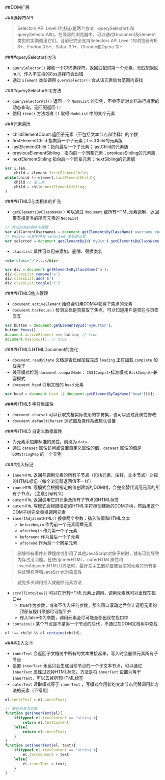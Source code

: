 ##DOM扩展

###选择符API

> Selectors API Level 1的核心是两个方法：querySelector()和querySelectorAll()。在兼容的浏览器中，可以通过Document及Element类型的实例调用它们。目前已完全支持Selectors API Level 1的浏览器有IE 8+、Firefox 3.5+、Safari 3.1+、Chrome和Opera 10+


####querySelector()方法

- `querySelector()` 接收一个CSS选择符，返回匹配的第一个元素，无匹配返回null，传入不支持的Css选择符会出错
- 通过 `Element` 类型调用 `querySelector()` 会从该元素后台范围内查找

####querySelectorAll()方法

- `querySelectorAll()` 返回一个 `NodeList` 的实例，不会不断对文档进行搜索的动态查询，无匹配返回 `[]`
- 使用 `item()` 方法或者 `[]` 取得 `NodeList` 中的某个元素

###元素遍历

- childElementCount:返回子元素（不包括文本节点和注释）的个数
- firstElementChild:指向第一个子元素；firstChild的元素版
- lastElementChild：指向最后一个子元素；lastChild的元素版
- previousElementSibling：指向前一个同辈元素；previousSibling的元素版
- nextElementSibling:指向后一个同辈元素；nextSibling的元素版

```js
var i,len,
	child = element.firstElementChild;
while(child != element.lastElementChild){
	child // 是元素
	child = child.nextElementSibling;
}
```

####HTML5与类相关的扩充

- `getElementsByClassName()` 可以通过 `document` 或所有HTML元素调用，返回带有指定类的所有元素的 `NodeList`

```js
// 类名的先后顺序不重要
var allCurrentUsernames = document.getElementsByClassName('username current');
// #myDiv 元素中带有 selected 类名的元素
var selected = document.getElementById('myDiv').getElementsByClassName('selected');
```

- `classList` 属性可以用来添加、删除、替换类名

```html
<div class="a">...</div>
```

```js
var div = document.getElementsByClassName('a');
div.classList.remove('a')
div.classList.add('b')
div.classList.toggle('c')
```

####HTML5焦点管理

- `document.activeElement` 始终会引用DOM中获得了焦点的元素
- `document.hasFocus()` 检测文档是否获取了焦点，可以知道用户是否在与页面交互

```js
var button = document.getElementById('myButton');
button.focus();
document.activeElement === button; // true
document.hasFocus(); // true
```

####HTML5 HTMLDocument的变化

- `document.readyState` 文档是否已经加载完成 `loading` 正在加载 `complete` 加载完毕
- 兼容模式检测 `document.compatMode`： `CSS1Compat`-标准模式 `BackCompat`-兼容模式
- `document.head` 引用文档的 `head` 元素

```js
var head = document.head || document.getElementByTagName('head')[0];
```

####HTML5 字符集属性

- `document.charset` 可以获取文档实际使用的字符集，也可以通过此属性修改
- `document.defaultCharset` 浏览器及操作系统默认设置

####HTML5 自定义数据属性

- 为元素添加非标准的属性，前缀为 `data-`
- 通过 `dataset` 属性访问或设置自定义属性的值，`dataset` 属性的值是 `DOMStringMap` 的一个实例

####插入标记

- `innerHTML` 返回与调用元素的所有子节点（包括元素、注释、文本节点）对应的HTML标记（每个浏览器返回值不一样）
- `innerHTML` 写模式会根据指定的值创建新的DOM树，会完全替代调用元素的所有子节点，（注意引号转义）
- `outerHTML` 返回调用它的元素及所有子节点的HTML标签
- `outerHTML` 写模式会根据指定的HTML字符串创建新的DOM子树，然后用这个DOM子树完全替换调用元素
- `insertAdjacentHTML()` 接收两个参数：插入位置和HTML文本
	- `beforebegin` 作为前一个元素同辈元素
	- `afterbegin` 作为第一个子元素
	- `beforeend` 作为最后一个子元素
	- `afterend` 作为后一个同辈元素

> 删除带有事件处理程序或引用了其他JavaScript对象子树时，就有可能导致内存占用问题。在使用innerHTML、outerHTML属性和insertAdjacentHTML()方法时，最好先手工删除要被替换的元素的所有事件处理程序和JavaScript对象属性

> 避免多次调用插入或删除元素方法

- `scrollIntoView()` 可以在所有HTML元素上调用，调用元素就可以出现在视口中
	- true作为参数，或者不传入任何参数，那么窗口滚动之后会让调用元素的顶部与视口顶部尽可能平齐
	- 传入false作为参数，调用元素会尽可能全部出现在视口中
- `contains()` 某个节点是不是另一个节点的后代，不通过在DOM文档树中查找

```js
el !== child && el.contains(child);
```

####插入文本

- `innerText` 会返回子文档树中所有的文本拼接起来，写入时会删除元素所有子节点
- 设置 `innerText` 永远只会生成当前节点的一个子文本节点，可以通过 `innerText` 属性过滤掉HTML标签。方法是将 `innerText` 设置为等于 `innerText`，可以去掉所有HTML标签
- `outerText` 读取模式等于 `innerText` ，写模式会用新的文本节点代替调用此方法的元素（不常用）

```js
el.innerText = el.innerText;

// 兼容所有浏览器
function getInnerText(el){
	if(typeof el.textContent == 'string'){
		return el.textContent;
	}else{
		return el.innerText;
	}
}
function setInnerText(el, text){
	if(typeof el.textContent == 'string'){
		el.textContent = text;
	}else{
		el.innerText = text;
	}
}

```